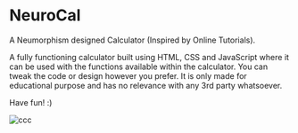 # NeuroCal
A Neumorphism designed Calculator (Inspired by Online Tutorials).

A fully functioning calculator built using HTML, CSS and JavaScript where it can be used with the functions available within the calculator.
You can tweak the code or design however you prefer.
It is only made for educational purpose and has no relevance with any 3rd party whatsoever.

Have fun! :)

![ccc](https://github.com/adot20/NeuroCal/assets/132744487/3d11181a-3955-4ce2-900f-2f259d96d891)

